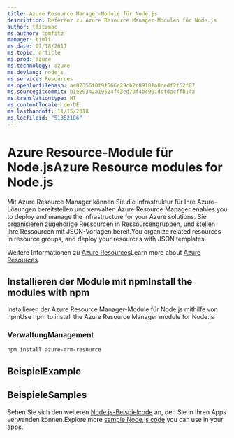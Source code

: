 ```yaml
---
title: Azure Resource Manager-Module für Node.js
description: Referenz zu Azure Resource Manager-Modulen für Node.js
author: tfitzmac
ms.author: tomfitz
manager: timlt
ms.date: 07/18/2017
ms.topic: article
ms.prod: azure
ms.technology: azure
ms.devlang: nodejs
ms.service: Resources
ms.openlocfilehash: ac82356f0f9f566e29cb2c89181a0cedf2f62f87
ms.sourcegitcommit: b1e29342a19524f43ed70f4bc961dcfdacffb14a
ms.translationtype: HT
ms.contentlocale: de-DE
ms.lasthandoff: 11/15/2018
ms.locfileid: "51352186"
---
```

# <a name="azure-resource-modules-for-nodejs"></a><span data-ttu-id="6e209-103">Azure Resource-Module für Node.js</span><span class="sxs-lookup"><span data-stu-id="6e209-103">Azure Resource modules for Node.js</span></span>

<span data-ttu-id="6e209-104">Mit Azure Resource Manager können Sie die Infrastruktur für Ihre Azure-Lösungen bereitstellen und verwalten.</span><span class="sxs-lookup"><span data-stu-id="6e209-104">Azure Resource Manager enables you to deploy and manage the infrastructure for your Azure solutions.</span></span> <span data-ttu-id="6e209-105">Sie organisieren zugehörige Ressourcen in Ressourcengruppen, und stellen Ihre Ressourcen mit JSON-Vorlagen bereit.</span><span class="sxs-lookup"><span data-stu-id="6e209-105">You organize related resources in resource groups, and deploy your resources with JSON templates.</span></span>

<span data-ttu-id="6e209-106">Weitere Informationen zu [Azure Resources](https://docs.microsoft.com/azure/azure-resource-manager/)</span><span class="sxs-lookup"><span data-stu-id="6e209-106">Learn more about [Azure Resources](https://docs.microsoft.com/azure/azure-resource-manager/).</span></span>

## <a name="install-the-modules-with-npm"></a><span data-ttu-id="6e209-107">Installieren der Module mit npm</span><span class="sxs-lookup"><span data-stu-id="6e209-107">Install the modules with npm</span></span>

<span data-ttu-id="6e209-108">Installieren der Azure Resource Manager-Module für Node.js mithilfe von npm</span><span class="sxs-lookup"><span data-stu-id="6e209-108">Use npm to install the Azure Resource Manager module for Node.js</span></span>

### <a name="management"></a><span data-ttu-id="6e209-109">Verwaltung</span><span class="sxs-lookup"><span data-stu-id="6e209-109">Management</span></span>

```bash
npm install azure-arm-resource
```

## <a name="example"></a><span data-ttu-id="6e209-110">Beispiel</span><span class="sxs-lookup"><span data-stu-id="6e209-110">Example</span></span>

## <a name="samples"></a><span data-ttu-id="6e209-111">Beispiele</span><span class="sxs-lookup"><span data-stu-id="6e209-111">Samples</span></span>

<span data-ttu-id="6e209-112">Sehen Sie sich den weiteren [Node.js-Beispielcode](https://azure.microsoft.com/resources/samples/?platform=nodejs) an, den Sie in Ihren Apps verwenden können.</span><span class="sxs-lookup"><span data-stu-id="6e209-112">Explore more [sample Node.js code](https://azure.microsoft.com/resources/samples/?platform=nodejs) you can use in your apps.</span></span>